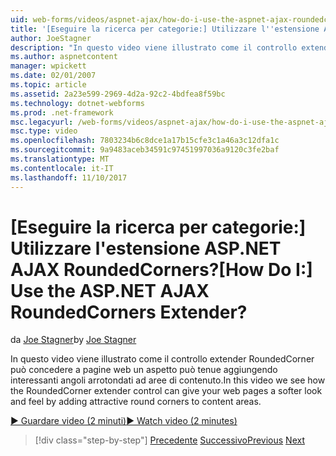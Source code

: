 ```yaml
---
uid: web-forms/videos/aspnet-ajax/how-do-i-use-the-aspnet-ajax-roundedcorners-extender
title: '[Eseguire la ricerca per categorie:] Utilizzare l''estensione ASP.NET AJAX RoundedCorners? | Microsoft Docs'
author: JoeStagner
description: "In questo video viene illustrato come il controllo extender RoundedCorner può concedere a pagine web un aspetto può tenue aggiungendo interessanti angoli arrotondati all'area di contenuto..."
ms.author: aspnetcontent
manager: wpickett
ms.date: 02/01/2007
ms.topic: article
ms.assetid: 2a23e599-2969-4d2a-92c2-4bdfea8f59bc
ms.technology: dotnet-webforms
ms.prod: .net-framework
msc.legacyurl: /web-forms/videos/aspnet-ajax/how-do-i-use-the-aspnet-ajax-roundedcorners-extender
msc.type: video
ms.openlocfilehash: 7803234b6c8dce1a17b15cfe3c1a46a3c12dfa1c
ms.sourcegitcommit: 9a9483aceb34591c97451997036a9120c3fe2baf
ms.translationtype: MT
ms.contentlocale: it-IT
ms.lasthandoff: 11/10/2017
---
```

<a name="how-do-i-use-the-aspnet-ajax-roundedcorners-extender"></a><span data-ttu-id="19b8d-104">[Eseguire la ricerca per categorie:] Utilizzare l'estensione ASP.NET AJAX RoundedCorners?</span><span class="sxs-lookup"><span data-stu-id="19b8d-104">[How Do I:] Use the ASP.NET AJAX RoundedCorners Extender?</span></span>
====================
<span data-ttu-id="19b8d-105">da [Joe Stagner](https://github.com/JoeStagner)</span><span class="sxs-lookup"><span data-stu-id="19b8d-105">by [Joe Stagner](https://github.com/JoeStagner)</span></span>

<span data-ttu-id="19b8d-106">In questo video viene illustrato come il controllo extender RoundedCorner può concedere a pagine web un aspetto può tenue aggiungendo interessanti angoli arrotondati ad aree di contenuto.</span><span class="sxs-lookup"><span data-stu-id="19b8d-106">In this video we see how the RoundedCorner extender control can give your web pages a softer look and feel by adding attractive round corners to content areas.</span></span>

[<span data-ttu-id="19b8d-107">&#9654; Guardare video (2 minuti)</span><span class="sxs-lookup"><span data-stu-id="19b8d-107">&#9654; Watch video (2 minutes)</span></span>](https://channel9.msdn.com/Blogs/ASP-NET-Site-Videos/how-do-i-use-the-aspnet-ajax-roundedcorners-extender)

>[!div class="step-by-step"]
<span data-ttu-id="19b8d-108">[Precedente](how-do-i-use-an-aspnet-ajax-scriptmanagerproxy.md)
[Successivo](how-do-i-use-the-aspnet-ajax-timer-control.md)</span><span class="sxs-lookup"><span data-stu-id="19b8d-108">[Previous](how-do-i-use-an-aspnet-ajax-scriptmanagerproxy.md)
[Next](how-do-i-use-the-aspnet-ajax-timer-control.md)</span></span>
